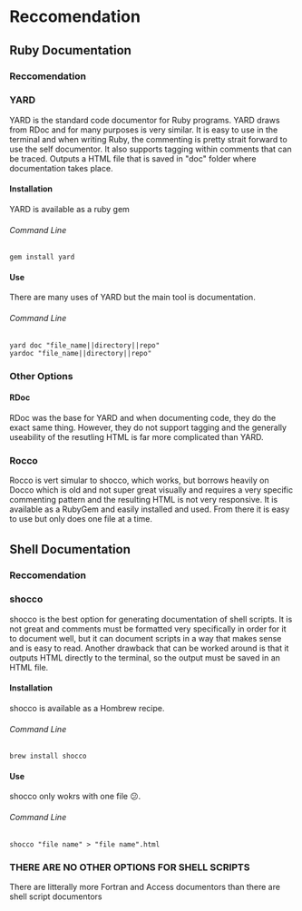 # Reccomendation
## Ruby Documentation

### Reccomendation
### YARD
YARD is the standard code documentor for Ruby programs. YARD draws from RDoc and for many purposes is very similar. It is easy to use in the terminal and when writing Ruby, the commenting is pretty strait forward to use the self documentor. It also supports tagging within comments that can be traced. Outputs a HTML file that is saved in "doc" folder where documentation takes place. 
	
#### Installation
YARD is available as a ruby gem
###### Command Line
	gem install yard

#### Use
There are many uses of YARD but the main tool is documentation.
###### Command Line
	yard doc "file_name||directory||repo"
	yardoc "file_name||directory||repo"

### Other Options
#### RDoc
RDoc was the base for YARD and when documenting code, they do the exact same thing. However, they do not support tagging and the generally useability of the resutling HTML is far more complicated than YARD.  

### Rocco
Rocco is vert simular to shocco, which works, but borrows heavily on Docco which is old and not super great visually and requires a very specific commenting pattern and the resulting HTML is not very responsive. It is available as a RubyGem and easily installed and used. From there it is easy to use but only does one file at a time.

######
## Shell Documentation

### Reccomendation
### shocco
shocco is the best option for generating documentation of shell scripts. It is not great and comments must be formatted very specifically in order for it to document well, but it can document scripts in a way that makes sense and is easy to read. Another drawback that can be worked around is that it outputs HTML directly to the terminal, so the output must be saved in an HTML file.
#### Installation
shocco is available as a Hombrew recipe.
###### Command Line
	brew install shocco

#### Use
shocco only wokrs with one file :confused:.
###### Command Line
	shocco "file name" > "file name".html

### THERE ARE NO OTHER OPTIONS FOR SHELL SCRIPTS
There are litterally more Fortran and Access documentors than there are shell script documentors
